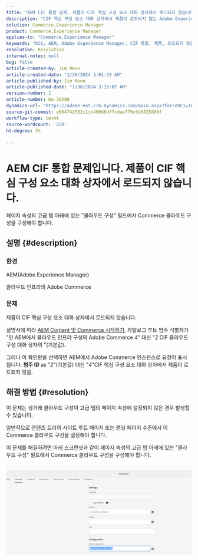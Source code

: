 ```yaml
---
title: "AEM CIF 통합 문제. 제품이 CIF 핵심 구성 요소 대화 상자에서 로드되지 않습니다."
description: "CIF 핵심 구성 요소 대화 상자에서 제품이 로드되지 않는 Adobe Experience Manager 문제를 해결하는 방법을 알아봅니다."
solution: Commerce,Experience Manager
product: Commerce,Experience Manager
applies-to: "Commerce,Experience Manager"
keywords: "KCS, AEM, Adobe Experience Manager, CIF 통합, 제품, 로드되지 않음, CIF 핵심 구성 요소 대화 상자, 문제 해결, Adobe Commerce, AC, 클라우드 인프라"
resolution: Resolution
internal-notes: null
bug: false
article-created-by: Jim Menn
article-created-date: "1/30/2024 3:01:39 AM"
article-published-by: Jim Menn
article-published-date: "1/30/2024 3:15:07 AM"
version-number: 2
article-number: KA-20280
dynamics-url: "https://adobe-ent.crm.dynamics.com/main.aspx?forceUCI=1&pagetype=entityrecord&etn=knowledgearticle&id=62ebffe1-1bbf-ee11-9079-6045bd006268"
source-git-commit: e064742582c1cb409d6d77cdae779c6d6825889f
workflow-type: tm+mt
source-wordcount: '250'
ht-degree: 3%

---
```


# AEM CIF 통합 문제입니다. 제품이 CIF 핵심 구성 요소 대화 상자에서 로드되지 않습니다.


페이지 속성의 고급 탭 아래에 있는 &quot;클라우드 구성&quot; 필드에서 Commerce 클라우드 구성을 구성해야 합니다.

## 설명 {#description}


### 환경

AEM(Adobe Experience Manager)

클라우드 인프라의 Adobe Commerce

### 문제

제품이 CIF 핵심 구성 요소 대화 상자에서 로드되지 않습니다.

설명서에 따라 [AEM Content 및 Commerce 시작하기](https://experienceleague.adobe.com/docs/experience-manager-65/commerce/storefront/getting-started.html), 카탈로그 루트 범주 식별자가 &quot;인 AEM에서 클라우드 인프라 구성의 Adobe Commerce *4*&quot; 대신 &quot;*2* CIF 클라우드 구성 대화 상자의 &quot;(기본값).

그러나 이 확인란을 선택하면 AEM에서 Adobe Commerce 인스턴스로 요청이 표시됩니다. <b>범주 ID</b> as &quot;*2*&quot;(기본값) 대신 &quot;*4*&quot;CIF 핵심 구성 요소 대화 상자에서 제품이 로드되지 않음.


## 해결 방법 {#resolution}


이 문제는 상거래 클라우드 구성이 고급 탭의 페이지 속성에 설정되지 않은 경우 발생할 수 있습니다.

일반적으로 콘텐츠 트리의 사이트 루트 페이지 또는 랜딩 페이지 수준에서 이 Commerce 클라우드 구성을 설정해야 합니다.

이 문제를 해결하려면 아래 스크린샷과 같이 페이지 속성의 고급 탭 아래에 있는 &quot;클라우드 구성&quot; 필드에서 Commerce 클라우드 구성을 구성해야 합니다.

![](assets/35698328-9514-ed11-b83d-002248086a9c.png)
